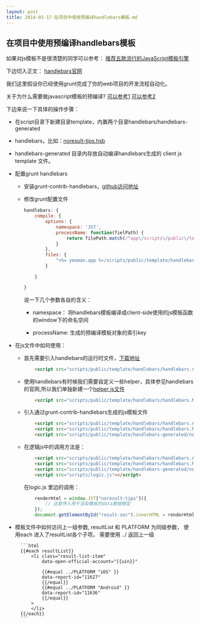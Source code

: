 ```yaml
---
layout: post
title: 2014-03-17-在项目中使用预编译handlebars模板.md
---
```


## 在项目中使用预编译handlebars模板
如果对js模板不是很清楚的同学可以参考： [推荐五款流行的JavaScript模板引擎](/all/web/2014/03/16/推荐五款流行的JavaScript模板引擎.html)

下边切入正文： [handlebars官网](http://handlebarsjs.com/)

我们这里假设你已经使用grunt完成了你的web项目的开发流程自动化。

关于为什么需要做javascript模板的预编译?
[可以参考1](http://lostechies.com/derickbailey/2012/04/10/javascript-performance-pre-compiling-and-caching-html-templates/)
[可以参考2](http://stackoverflow.com/questions/13536262/what-is-javascript-template-precompiling)

下边来说一下具体的操作步骤：

-  在script目录下新建目录template，内置两个目录handlebars/handlebars-generated

-  handlebars，比如：[noresult-tips.hsb](/attachments/noresult-tips.hbs)

-  handlebars-generated 目录内存放自动编译handlebars生成的 client js template 文件。

-  配置grunt handlebars

    * 安装grunt-contrib-handlebars，[github访问地址](https://github.com/gruntjs/grunt-contrib-handlebars)
    * 修改grunt配置文件

        ```javascript
        handlebars: {
            compile: {
                options: {
                    namespace: 'JST',
                    processName: function(fielPath) {
                        return filePath.match(/^app\/scripts\/public\/template\/handlebars\/(.*)\.hbs$/)[1];
                    }
                },
                files: {
                    "<%= yeoman.app %>/scripts/public/template/handlebars-generated/noresult-tips.js" : '<%= yeoman.app %>/scripts/public/template/handlebars/noresult-tips.hbs'
                }

            }

        }
        ```
        说一下几个参数各自的含义：

        - namespace： 将handlebars模板编译成client-side使用的js模板函数的window下的命名空间

        - processName: 生成的预编译模板对象的索引key

-  在js文件中如何使用：
    * 首先需要引入handlebars的运行时文件，[下载地址](/attachments/handlebars.runtime-v1.3.0.js)

        ```html
            <script src="scripts/public/template/handlebars/handlebars.runtime-v1.3.0.js"></script>
        ```
    * 使用handlebars有时候我们需要自定义一些helper，具体参见handlebars的官网,所以我们单独新建一个[helper js文件](/attachments/handlebars.helper.js)

        ```html
            <script src="scripts/public/template/handlebars/handlebars.helper.js"></script>
        ```

    * 引入通过grunt-contrib-handlebars生成的js模板文件

        ```html
            <script src="scripts/public/template/handlebars/handlebars.runtime-v1.3.0.js"></script>
            <script src="scripts/public/template/handlebars/handlebars.helper.js"></script>
            <script src="scripts/public/template/handlebars-generated/noresult-tips.js"></script>
        ```

    * 在逻辑js中的调用方法是：

        ```html
            <script src="scripts/public/template/handlebars/handlebars.runtime-v1.3.0.js"></script>
            <script src="scripts/public/template/handlebars/handlebars.helper.js"></script>
            <script src="scripts/public/template/handlebars-generated/noresult-tips.js"></script>
            <script src="scripts/logic.js"></script>
        ```

        在logic.js 里边的调用：

        ```javascript
            renderHtml = window.JST["noresult-tips"]({
                // 这里传入用于渲染模板的data数据模型
            });
            document.getElementById("result-sec").innerHTML = renderHtml
        ```

- 模板文件中如何访问上一级参数, resultList 和 PLATFORM 为同级参数， 使用each 进入了resultList各个子项， 需要使用 ../ 返回上一级

        ```html
        {{#each resultList}}
            <li class="result-list-item"
                data-open-official-account="{{uin}}"

                {{#equal ../PLATFORM "iOS" }}
                data-report-id="11627"
                {{/equal}}
                {{#equal ../PLATFORM "Android" }}
                data-report-id="11636"
                {{/equal}}
            >
            </li>
        {{/each}}
        ```
